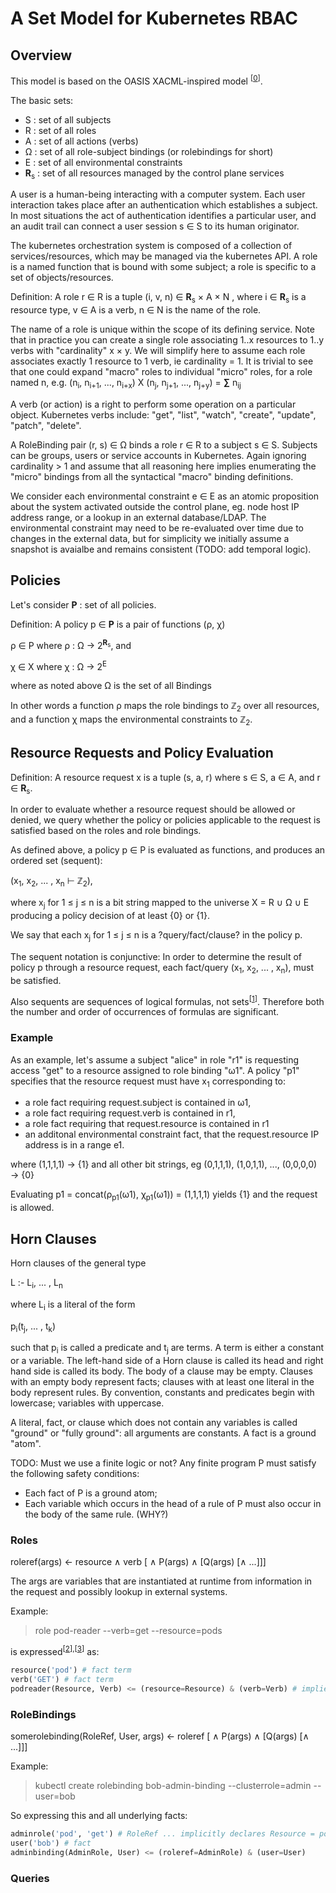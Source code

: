 # A Set Model for Kubernetes RBAC

## Overview

This model is based on the OASIS XACML-inspired model <sup>[[0]]</sup>.

The basic sets:

  * S : set of all subjects
  * R : set of all roles
  * A : set of all actions (verbs)
  * &Omega; : set of all role-subject bindings (or rolebindings for short)
  * E : set of all environmental constraints
  * __R__<sub>s</sub> : set of all resources managed by the control plane services

A user is a human-being interacting with a computer system. Each user interaction takes place 
after an authentication which establishes a subject. In most situations the act of authentication identifies a particular user,
and an audit trail can connect a user session s ∈ S to its human originator.

The kubernetes orchestration system is composed of a collection of services/resources, which may
be managed via the kubernetes API. A role is a named function that is bound with
some subject; a role is specific to a set of objects/resources. 

Definition: A role r ∈ R is a tuple (i, v, n) ∈ __R__<sub>s</sub> × A × N , where i ∈ __R__<sub>s</sub> is a resource type,
v ∈ A is a verb, n ∈ N is the name of the role.

The name of a role is unique within the scope of its defining service. Note that in practice you can create a single role
associating 1..x resources to 1..y verbs with "cardinality" x × y.  We will simplify here to assume each role associates 
exactly 1 resource to 1 verb, ie cardinality = 1. 
It is trivial to see that one could expand "macro" roles to individual "micro" roles, for a role named n, 
e.g. (n<sub>i</sub>, n<sub>i+1</sub>, ..., n<sub>i+x</sub>) X (n<sub>j</sub>, n<sub>j+1</sub>, ..., n<sub>j+y</sub>) = **&sum;** n<sub>ij</sub>

A verb (or action) is a right to perform some operation on a particular object. Kubernetes verbs include: 
"get", "list", "watch", "create", "update", "patch", "delete".

A RoleBinding pair (r, s) ∈ &Omega; binds a role r ∈ R to a subject s ∈ S. 
Subjects can be groups, users or service accounts in Kubernetes. 
Again ignoring cardinality > 1 and assume that all reasoning here implies enumerating the "micro" bindings 
from all the syntactical "macro" binding definitions.

We consider each environmental constraint e ∈ E as an atomic proposition about the system activated outside the control plane, 
eg. node host IP address range, or a lookup in an external database/LDAP. The environmental constraint may need to be re-evaluated over time due to changes in the external data, but for simplicity we initially assume a snapshot is avaialbe and remains consistent (TODO: add temporal logic).

## Policies

Let's consider __P__ : set of all policies.

Definition: A policy p ∈ __P__ is a pair of functions (&rho;, &chi;) 

&rho; ∈ &Rho; where &rho; : &Omega; &rarr; 2<sup>__R__<sub>s</sub></sup>, and 

&chi; ∈ &Chi; where &chi; : &Omega; &rarr; 2<sup>E</sup>

where as noted above &Omega; is the set of all Bindings

In other words a function &rho; maps the role bindings to &#8484;<sub>2</sub> over all resources, 
and a function &chi; maps the environmental constraints to &#8484;<sub>2</sub>.

## Resource Requests and Policy Evaluation

Definition: A resource request x is a tuple (s, a, r) where s ∈ S, a ∈ A, and r ∈ __R__<sub>s</sub>.

In order to evaluate whether a resource request should be allowed or denied, 
we query whether the policy or policies applicable to the request is satisfied based on the roles and role bindings. 

As defined above, a policy p ∈ P is evaluated as functions, and produces an ordered set (sequent):

(x<sub>1</sub>, x<sub>2</sub>, ... , x<sub>n</sub> &#8866; &#8484;<sub>2</sub>), 

where x<sub>j</sub> for 1 ≤ j ≤ n is a bit string mapped to the universe X = R ∪ &Omega; ∪ E producing a policy decision of at least {0} or {1}. 

We say that each x<sub>j</sub> for 1 ≤ j ≤ n is a ?query/fact/clause? in the policy p.

The sequent notation is conjunctive: In order to determine the result of policy p through
a resource request, each fact/query (x<sub>1</sub>, x<sub>2</sub>, ... , x<sub>n</sub>), must be satisfied.

Also sequents are sequences of logical formulas, not sets<sup>[[1]]</sup>. Therefore both the number and order of occurrences of formulas are significant.

### Example 
As an example, let's assume a subject "alice" in role "r1" is requesting access "get" to a resource assigned to role binding "ω1". 
A policy "p1" specifies that the resource request must have x<sub>1</sub> corresponding to:

* a role fact requiring request.subject is contained in ω1,
* a role fact requiring request.verb is contained in r1,
* a role fact requiring that request.resource is contained in r1 
* an additonal environmental constraint fact, that the request.resource IP address is in a range e1. 

where (1,1,1,1) &rarr; {1}
and all other bit strings, eg (0,1,1,1), (1,0,1,1), ..., (0,0,0,0) &rarr; {0}

Evaluating p1 = concat(&rho;<sub>p1</sub>(ω1), &chi;<sub>p1</sub>(ω1)) = (1,1,1,1) yields {1} and the request is allowed.

## Horn Clauses

Horn clauses of the general type 

L :- L<sub>i</sub>, ... , L<sub>n</sub> 

where L<sub>i</sub> is a literal of the form 

p<sub>i</sub>(t<sub>j</sub>, ... , t<sub>k</sub>) 

such that p<sub>i</sub> is called a predicate and t<sub>j</sub> are terms. A term is
either a constant or a variable. The left-hand side of a Horn clause is called its head
and right hand side is called its body. The body of a clause may be empty. Clauses with an
empty body represent facts; clauses with at least one literal in the body represent rules. 
By convention, constants and predicates begin with lowercase; variables with uppercase.

A literal, fact, or clause which does not contain any variables is called "ground" or "fully ground": 
all arguments are constants. A fact is a ground "atom". 
 
TODO: Must we use a finite logic or not?
Any finite program P must satisfy the following safety conditions: 

  * Each fact of P is a ground atom; 
  * Each variable which occurs in the head of a rule of P must also occur in the body of the same rule. (WHY?) 

### Roles

roleref(args) ← resource ∧ verb [ ∧ P(args) ∧ [Q(args) [∧ ...]]]

The args are variables that are instantiated at runtime from information in the request and possibly lookup in external systems.

Example:

> role pod-reader --verb=get --resource=pods 

is expressed<sup>[[2]],[[3]]</sup> as:

```python
resource('pod') # fact term
verb('GET') # fact term
podreader(Resource, Verb) <= (resource=Resource) & (verb=Verb) # implies not empty
```


### RoleBindings

somerolebinding(RoleRef, User, args) ← roleref [ ∧ P(args) ∧ [Q(args) [∧ ...]]]

Example: 

> kubectl create rolebinding bob-admin-binding --clusterrole=admin --user=bob 

So expressing this and all underlying facts:

```python
adminrole('pod', 'get') # RoleRef ... implicitly declares Resource = pod and Verb = get
user('bob') # fact
adminbinding(AdminRole, User) <= (roleref=AdminRole) & (user=User)
```

### Queries



[0]: http://citeseerx.ist.psu.edu/viewdoc/download?doi=10.1.1.459.8327
[1]: https://en.wikipedia.org/wiki/Sequent
[2]: https://sites.google.com/site/pydatalog/Online-datalog-tutorial
[3]: https://sites.google.com/site/pydatalog/roadmap-and-change/documentation-of-version-81
